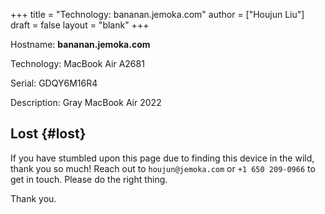 +++
title = "Technology: bananan.jemoka.com"
author = ["Houjun Liu"]
draft = false
layout = "blank"
+++

Hostname: **bananan.jemoka.com**

Technology: MacBook Air A2681

Serial: GDQY6M16R4

Description: Gray MacBook Air 2022


## Lost {#lost}

If you have stumbled upon this page due to finding this device in the wild, thank you so much! Reach out to `houjun@jemoka.com` or `+1 650 209-0966` to get in touch. Please do the right thing.

Thank you.
